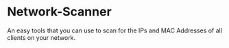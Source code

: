 # Network-Scanner
An easy tools that you can use to scan for the IPs and MAC Addresses of all clients on your network.
